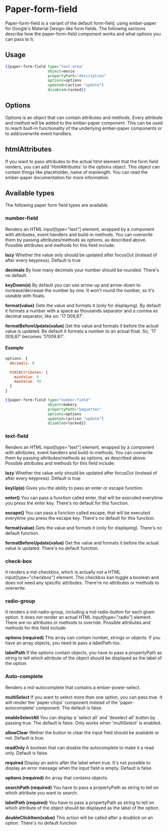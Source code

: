 # Paper-form-field
Paper-form-field is a variant of the default form-field, using ember-paper for
Google's Material Design-like form fields. The following sections describe how the
paper-form-field component works and what options you can pass to it.

## Usage
```handlebars
{{paper-form-field type="text-area"
                   object=movie
                   propertyPath="description"
                   options=options
                   updated=(action "update")
                   disabled=locked}}
```


## Options
Options is an object that can contain attributes and methods. Every attribute and
method will be added to the ember-paper component. This can be used to reach built-in
functionality of the underlying ember-paper components or to add/overwrite event handlers.

## htmlAttributes
If you want to pass attributes to the actual html element that the form field renders,
you can add 'htmlAttributes' to the options object. This object can contain things
like placeholder, name of maxlength. You can read the ember-paper documentation
for more information.

## Available types

The following paper form field types are available.

### number-field

Renders an HTML input[type="text"] element, wrapped by a component with attributes,
event handlers and build-in methods. You can overwrite them by passing attributes/methods
as options, as described above. Possible attributes and methods for this field include:

**lazy** Whether the value only should be updated after focusOut (instead of
after every keypress). Default is true

**decimals** By how many decimals your number should be rounded. There's no default.

**keyDown(e)** By default you can use arrow-up and arrow-down to increase/decrease
the number by one. It _won't_ round the number, so it's useable with floats.

**format(value)** Gets the value and formats it (only for displaying). By
default it formats a number with a space as thousands separator and a comma as decimal
separator, like so: '17 009,87'.

**formatBeforeUpdate(value)** Get the value and formats it before the actual value is
updated. Be default it formats a number to an actual float. So, '17 009,87' becomes
'17009.87'.

#### Example

```javascript
options: {
  decimals: 0

  htmlAttributes: {
    minValue: 0
    maxValue: 99
  }
}

```

```hbs
{{paper-form-field type="number-field"
                   object=bakery
                   propertyPath="baguettes"
                   options=options
                   updated=(action "update")
                   disabled=locked}}
```


### text-field
Renders an HTML input[type="text"] element, wrapped by a component with attributes,
event handlers and build-in methods. You can overwrite them by passing attributes/methods
as options, as described above. Possible attributes and methods for this field include:

**lazy** Whether the value only should be updated after focusOut (instead of after
every keypress). Default is true

**keyUp(e)** Gives you the ability to pass an enter or escape function.

**enter()** You can pass a function called enter, that will be executed everytime you
press the enter key. There's no default for this function.

**escape()** You can pass a function called escape, that will be executed everytime
you press the escape key. There's no default for this function.

**format(value)** Gets the value and formats it (only for displaying). There's no
default function.

**formatBeforeUpdate(value)** Get the value and formats it before the actual value is
updated. There's no default function.

### check-box
It renders a md-checkbox, which is actually _not_ a HTML input[type="checkbox"] element.
This checkbox kan toggle a boolean and does not need any specific attributes. There're
no attributes or methods to overwrite.

### radio-group
It renders a md-radio-group, including a md-radio-button for each given option. It does
_not_ render an actual HTML input[type="radio"] element. There are no attributes or
methods to override. Possible attributes and methods for this field include:

**options (required)** This array can contain number, strings or objects. If you have an array
objects, you need te pass a labelPath too.

**labelPath** If the options contain objects, you have to pass a propertyPath as string
to tell which attribute of the object should be displayed as the label of the option.

### Auto-complete
Renders a md-autocomplete that contains a ember-power-select.

**multiSelect** If you want to select more than one option, you can pass true. It will
render the 'paper-chips' component instead of the 'paper-autocomplete' component. The
default is false.

**enableSelectAll** You can display a 'select all' and 'deselect all' button by passing
true. The default is false. Only works when 'multiSelect' is enabled.

**allowClear** Wether the button to clear the input field should be available or not.
Default is true.

**readOnly** A boolean that can disable the autocomplete to make it a read only.
Default is false.

**required** Display an astrix after the label when true. It's not possible to display
an error message when the input field is empty. Default is false.

**options (required)** An array that contains objects.

**searchPath (required)** You have to pass a propertyPath as string to tell on which
attribute you want to search.

**labelPath (required)** You have to pass a propertyPath as string to tell on
which attribute of the object should be displayed as the label of the option.

**doubleClickItem(value)** This action will be called after a doublick on an option.
There's no default function

